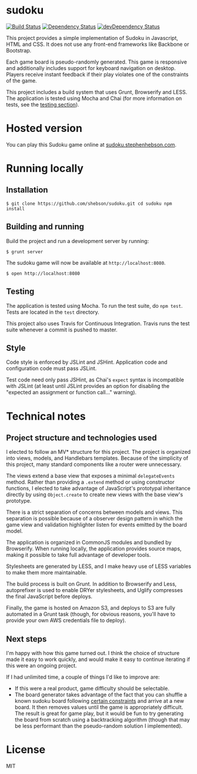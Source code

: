 # sudoku

[![Build Status](https://travis-ci.org/shebson/sudoku.svg)](https://travis-ci.org/shebson/sudoku)
[![Dependency Status](https://david-dm.org/shebson/sudoku.svg)](https://david-dm.org/shebson/sudoku)
[![devDependency Status](https://david-dm.org/shebson/sudoku/dev-status.svg)](https://david-dm.org/shebson/sudoku#info=devDependencies)

This project provides a simple implementation of Sudoku in Javascript, HTML
and CSS. It does not use any front-end frameworks like Backbone or Bootstrap.

Each game board is pseudo-randomly generated. This game is responsive and
additionally includes support for keyboard navigation on desktop. Players
receive instant feedback if their play violates one of the constraints of the
game.

This project includes a build system that uses Grunt, Browserify and LESS. The
application is tested using Mocha and Chai (for more information on tests, see
the [testing section](#testing)).

# Hosted version

You can play this Sudoku game online at
[sudoku.stephenhebson.com](https://sudoku.stephenhebson.com).

# Running locally

## Installation

    $ git clone https://github.com/shebson/sudoku.git cd sudoku npm install

## Building and running

Build the project and run a development server by running:

    $ grunt server

The sudoku game will now be available at `http://localhost:8080`.

    $ open http://localhost:8080

## Testing

The application is tested using Mocha. To run the test suite, do `npm test`.
Tests are located in the `test` directory.

This project also uses Travis for Continuous Integration. Travis runs the test
suite whenever a commit is pushed to master.

## Style

Code style is enforced by JSLint and JSHint. Application code and
configuration code must pass JSLint.

Test code need only pass JSHint, as Chai's `expect` syntax is incompatible
with JSLint (at least until JSLint provides an option for disabling the
"expected an assignment or  function call..." warning).

# Technical notes

## Project structure and technologies used

I elected to follow an MV* structure for this project. The project is
organized into views, models, and Handlebars templates. Because of the
simplicity of this project, many standard components like a router were
unnecessary.

The views extend a base view that exposes a minimal `delegateEvents` method.
Rather than providing a `.extend` method or using constructor functions, I
elected to take advantage of JavaScript's prototypal inheritance directly by
using `Object.create` to create new views with the base view's prototype.

There is a strict separation of concerns between models and views. This
separation is possible because of a observer design pattern in which the game
view and validation highlighter listen for events emitted by the board model.

The application is organized in CommonJS modules and bundled by Browserify.
When running locally, the application provides source maps, making it possible
to take full advantage of developer tools.

Stylesheets are generated by LESS, and I make heavy use of LESS variables to
make them more maintainable.

The build process is built on Grunt. In addition to Browserify and Less,
autoprefixer is used to enable DRYer stylesheets, and Uglify compresses the
final JavaScript before deploys.

Finally, the game is hosted on Amazon S3, and deploys to S3 are fully
automated in a Grunt task (though, for obvious reasons, you'll have to provide
your own AWS credentials file to deploy).

## Next steps

I'm happy with how this game turned out. I think the choice of structure made
it easy to work quickly, and would make it easy to continue iterating if this
were an ongoing project.

If I had unlimited time, a couple of things I'd like to improve are:

- If this were a real product, game difficulty should be selectable.
- The board generator takes advantage of the fact that you can shuffle a known sudoku
board following [certain constraints](http://dryicons.com/blog/2009/08/14/a-simple-algorithm-for-generating-sudoku-puzzles/)
and arrive at a new board. It then removes values until the game is appropriately
difficult. The result is great for game play, but it would be fun to try
generating the board from scratch using a backtracking algorithm (though that
may be less performant than the pseudo-random solution I implemented).

# License

MIT
